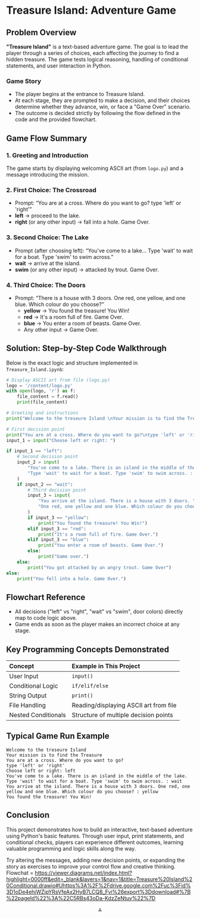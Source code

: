 # Treasure Island: Adventure Game

## Problem Overview

**"Treasure Island"** is a text-based adventure game. The goal is to lead the player through a series of choices, each affecting the journey to find a hidden treasure. The game tests logical reasoning, handling of conditional statements, and user interaction in Python.

### Game Story

- The player begins at the entrance to Treasure Island.
- At each stage, they are prompted to make a decision, and their choices determine whether they advance, win, or face a "Game Over" scenario.
- The outcome is decided strictly by following the flow defined in the code and the provided flowchart.


## Game Flow Summary

### 1. Greeting and Introduction

The game starts by displaying welcoming ASCII art (from `logo.py`) and a message introducing the mission.

### 2. First Choice: The Crossroad

- Prompt: “You are at a cross. Where do you want to go? type 'left' or 'right'”
- **left** → proceed to the lake.
- **right** (or any other input) → fall into a hole. Game Over.


### 3. Second Choice: The Lake

- Prompt (after choosing left): “You've come to a lake... Type 'wait' to wait for a boat. Type 'swim' to swim across.”
- **wait** → arrive at the island.
- **swim** (or any other input) → attacked by trout. Game Over.


### 4. Third Choice: The Doors

- Prompt: “There is a house with 3 doors. One red, one yellow, and one blue. Which colour do you choose?”
    - **yellow** → You found the treasure! You Win!
    - **red** → It's a room full of fire. Game Over.
    - **blue** → You enter a room of beasts. Game Over.
    - Any other input → Game Over.


## Solution: Step-by-Step Code Walkthrough

Below is the exact logic and structure implemented in `Treasure_Island.ipynb`:

```python
# Display ASCII art from file (logo.py)
logo = '/content/logo.py'
with open(logo, 'r') as f:
    file_content = f.read()
    print(file_content)

# Greeting and instructions
print("Welcome to the treseure Island \nYour mission is to find the Treasure ")

# First decision point
print("You are at a cross. Where do you want to go?\ntype 'left' or 'right'")
input_1 = input("Choose left or right: ")

if input_1 == "left":
    # Second decision point
    input_2 = input(
        "You've come to a lake. There is an island in the middle of the lake. "
        "Type 'wait' to wait for a boat. Type 'swim' to swim across. : "
    )
    if input_2 == "wait":
        # Third decision point
        input_3 = input(
            "You arrive at the island. There is a house with 3 doors. "
            "One red, one yellow and one blue. Which colour do you choose? : "
        )
        if input_3 == "yellow":
            print("You found the treasure! You Win!")
        elif input_3 == "red":
            print("It's a room full of fire. Game Over.")
        elif input_3 == "blue":
            print("You enter a room of beasts. Game Over.")
        else:
            print("Game over.")
    else:
        print("You got attacked by an angry trout. Game Over")
else:
    print("You fell into a hole. Game Over.")
```


## Flowchart Reference

- All decisions ("left" vs "right", "wait" vs "swim", door colors) directly map to code logic above.
- Game ends as soon as the player makes an incorrect choice at any stage.


## Key Programming Concepts Demonstrated

| Concept | Example in This Project |
| :-- | :-- |
| User Input | `input()` |
| Conditional Logic | `if/elif/else` |
| String Output | `print()` |
| File Handling | Reading/displaying ASCII art from file |
| Nested Conditionals | Structure of multiple decision points |

## Typical Game Run Example

```
Welcome to the treseure Island 
Your mission is to find the Treasure 
You are at a cross. Where do you want to go?
type 'left' or 'right'
Choose left or right: left
You've come to a lake. There is an island in the middle of the lake. Type 'wait' to wait for a boat. Type 'swim' to swim across. : wait
You arrive at the island. There is a house with 3 doors. One red, one yellow and one blue. Which colour do you choose? : yellow
You found the treasure! You Win!
```


## Conclusion

This project demonstrates how to build an interactive, text-based adventure using Python's basic features. Through user input, print statements, and conditional checks, players can experience different outcomes, learning valuable programming and logic skills along the way.

Try altering the messages, adding new decision points, or expanding the story as exercises to improve your control flow and creative thinking.
Flowchat = https://viewer.diagrams.net/index.html?highlight=0000ff&edit=_blank&layers=1&nav=1&title=Treasure%20Island%20Conditional.drawio#Uhttps%3A%2F%2Fdrive.google.com%2Fuc%3Fid%3D1oDe4ehjWZipYRsVfeAx2HyB7LCQ8_Fvi%26export%3Ddownload#%7B%22pageId%22%3A%22C5RBs43oDa-KdzZeNtuy%22%7D

<div style="text-align: center">⁂</div>

[^1]: Treasure_Island.ipynb

[^2]: Treasure-Island-Flowchart-pdf.pdf

